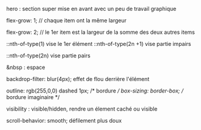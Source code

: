 hero : section super mise en avant avec un peu de travail graphique

flex-grow: 1; // chaque item ont la même largeur 


flex-grow: 2; // le 1er item est la largeur de la somme des deux autres items 

::nth-of-type(1) vise le 1er élément
::nth-of-type(2n +1) vise partie impairs 

::nth-of-type(2n) vise partie pairs 

&nbsp : espace

backdrop-filter: blur(4px); effet de flou derrière l'élément

 outline: rgb(255,0,0) dashed 1px; /* bordure */
 box-sizing: border-box; /* bordure imaginaire */

 visibility : visible/hidden, rendre un élement caché ou visible

scroll-behavior: smooth; défilement plus doux